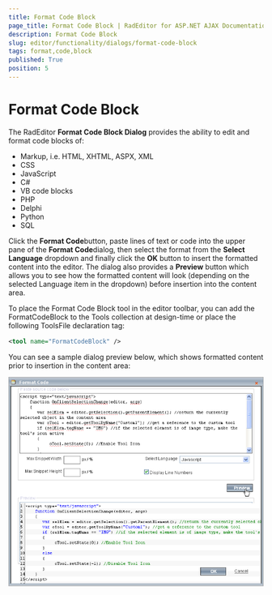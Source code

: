 ```yaml
---
title: Format Code Block
page_title: Format Code Block | RadEditor for ASP.NET AJAX Documentation
description: Format Code Block
slug: editor/functionality/dialogs/format-code-block
tags: format,code,block
published: True
position: 5
---
```


# Format Code Block

The RadEditor **Format Code Block Dialog** provides the ability to edit and format code blocks of:

* Markup, i.e. HTML, XHTML, ASPX, XML
* CSS
* JavaScript
* C#
* VB code blocks
* PHP
* Delphi
* Python
* SQL

Click the **Format Code**button, paste lines of text or code into the upper pane of the **Format Code**dialog, then select the format from the **Select Language** dropdown and finally click the **OK** button to insert the formatted content into the editor. The dialog also provides a **Preview** button which allows you to see how the formatted content will look (depending on the selected Language item in the dropdown) before insertion into the content area.

To place the Format Code Block tool in the editor toolbar, you can add the FormatCodeBlock to the Tools collection at design-time or place the following ToolsFile declaration tag:

````XML
<tool name="FormatCodeBlock" />      
````

You can see a sample dialog preview below, which shows formatted content prior to insertion in the content area:

![](images/editor-dialogs002.png)
